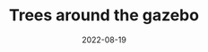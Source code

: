 ---
title: "Trees around the gazebo"
picture: /assets/camera-roll/2022/2022-08-19-trees-around-the-gazebo/20220819_070846848_iOS.jpg
thumbnail: /assets/camera-roll/2022/2022-08-19-trees-around-the-gazebo/20220819_070846848_iOS-thumbnail.jpg
date: 2022-08-19
tags:
  - Gazebo at Night
  - in the backyard
  - Bothell
  - Looking Up
  - Nighttime
  - Photograph  
---